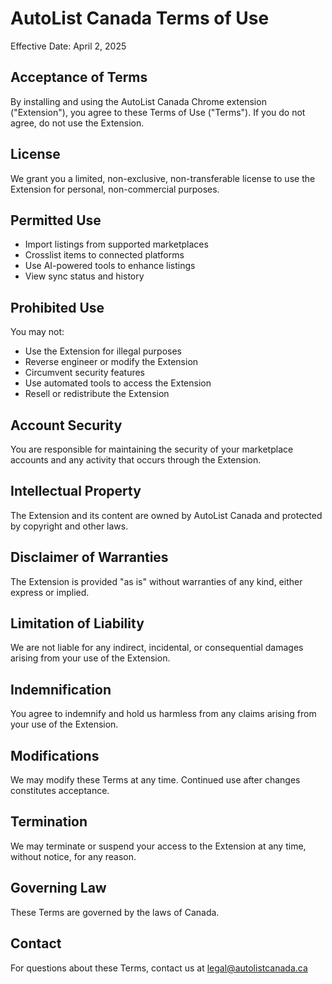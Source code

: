 # AutoList Canada Terms of Use

Effective Date: April 2, 2025

## Acceptance of Terms

By installing and using the AutoList Canada Chrome extension ("Extension"), you agree to these Terms of Use ("Terms"). If you do not agree, do not use the Extension.

## License

We grant you a limited, non-exclusive, non-transferable license to use the Extension for personal, non-commercial purposes.

## Permitted Use

- Import listings from supported marketplaces
- Crosslist items to connected platforms
- Use AI-powered tools to enhance listings
- View sync status and history

## Prohibited Use

You may not:
- Use the Extension for illegal purposes
- Reverse engineer or modify the Extension
- Circumvent security features
- Use automated tools to access the Extension
- Resell or redistribute the Extension

## Account Security

You are responsible for maintaining the security of your marketplace accounts and any activity that occurs through the Extension.

## Intellectual Property

The Extension and its content are owned by AutoList Canada and protected by copyright and other laws.

## Disclaimer of Warranties

The Extension is provided "as is" without warranties of any kind, either express or implied.

## Limitation of Liability

We are not liable for any indirect, incidental, or consequential damages arising from your use of the Extension.

## Indemnification

You agree to indemnify and hold us harmless from any claims arising from your use of the Extension.

## Modifications

We may modify these Terms at any time. Continued use after changes constitutes acceptance.

## Termination

We may terminate or suspend your access to the Extension at any time, without notice, for any reason.

## Governing Law

These Terms are governed by the laws of Canada.

## Contact

For questions about these Terms, contact us at legal@autolistcanada.ca
